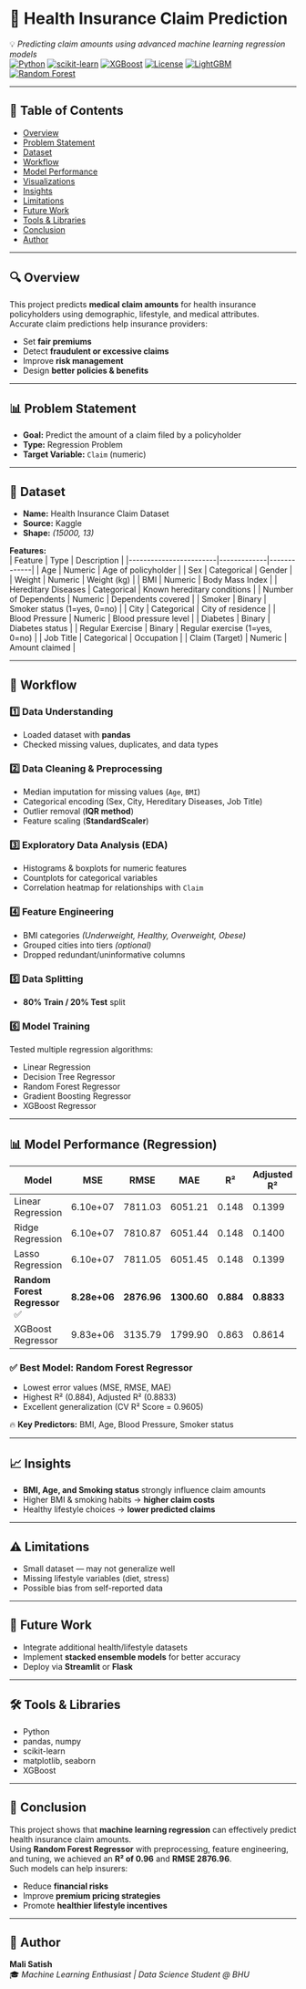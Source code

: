 # 🏥 Health Insurance Claim Prediction  

💡 *Predicting claim amounts using advanced machine learning regression models*  
[![Python](https://img.shields.io/badge/Python-3.8%2B-blue)]()
[![scikit-learn](https://img.shields.io/badge/scikit--learn-ML-orange)]()
[![XGBoost](https://img.shields.io/badge/XGBoost-Regressor-red)]()
[![License](https://img.shields.io/badge/License-MIT-green.svg)]()
[![LightGBM](https://img.shields.io/badge/AdaBOOST-Regressor-lightgreen)]()
[![Random Forest](https://img.shields.io/badge/RandomForest-Regression-yellowgreen)]()


---

## 🧭 Table of Contents
- [Overview](#-overview)
- [Problem Statement](#-problem-statement)
- [Dataset](#-dataset)
- [Workflow](#-workflow)
- [Model Performance](#-model-performance)
- [Visualizations](#-visualizations)
- [Insights](#-insights)
- [Limitations](#-limitations)
- [Future Work](#-future-work)
- [Tools & Libraries](#-tools--libraries)
- [Conclusion](#-conclusion)
- [Author](#-author)

---

## 🔍 Overview  
This project predicts **medical claim amounts** for health insurance policyholders using demographic, lifestyle, and medical attributes.  
Accurate claim predictions help insurance providers:  
- Set **fair premiums**  
- Detect **fraudulent or excessive claims**  
- Improve **risk management**  
- Design **better policies & benefits**  

---

## 📊 Problem Statement  
- **Goal:** Predict the amount of a claim filed by a policyholder  
- **Type:** Regression Problem  
- **Target Variable:** `Claim` (numeric)  

---

## 📁 Dataset  
- **Name:** Health Insurance Claim Dataset  
- **Source:** Kaggle  
- **Shape:** *(15000, 13)*  

**Features:**  
| Feature                | Type        | Description |
|------------------------|-------------|-------------|
| Age                    | Numeric     | Age of policyholder |
| Sex                    | Categorical | Gender |
| Weight                 | Numeric     | Weight (kg) |
| BMI                    | Numeric     | Body Mass Index |
| Hereditary Diseases    | Categorical | Known hereditary conditions |
| Number of Dependents   | Numeric     | Dependents covered |
| Smoker                 | Binary      | Smoker status (1=yes, 0=no) |
| City                   | Categorical | City of residence |
| Blood Pressure         | Numeric     | Blood pressure level |
| Diabetes               | Binary      | Diabetes status |
| Regular Exercise       | Binary      | Regular exercise (1=yes, 0=no) |
| Job Title              | Categorical | Occupation |
| Claim (Target)         | Numeric     | Amount claimed |

---

## 🧪 Workflow  

### 1️⃣ Data Understanding  
- Loaded dataset with **pandas**  
- Checked missing values, duplicates, and data types  

### 2️⃣ Data Cleaning & Preprocessing  
- Median imputation for missing values (`Age`, `BMI`)  
- Categorical encoding (Sex, City, Hereditary Diseases, Job Title)  
- Outlier removal (**IQR method**)  
- Feature scaling (**StandardScaler**)  

### 3️⃣ Exploratory Data Analysis (EDA)  
- Histograms & boxplots for numeric features  
- Countplots for categorical variables  
- Correlation heatmap for relationships with `Claim`  

### 4️⃣ Feature Engineering  
- BMI categories *(Underweight, Healthy, Overweight, Obese)*  
- Grouped cities into tiers *(optional)*  
- Dropped redundant/uninformative columns  

### 5️⃣ Data Splitting  
- **80% Train / 20% Test** split  

### 6️⃣ Model Training  
Tested multiple regression algorithms:  
- Linear Regression  
- Decision Tree Regressor  
- Random Forest Regressor  
- Gradient Boosting Regressor  
- XGBoost Regressor  

---

## 📊 Model Performance (Regression)

| Model                |   MSE        |   RMSE   |   MAE   |   R²   | Adjusted R² | CV R² Score |
|-----------------------|--------------|----------|---------|--------|-------------|-------------|
| Linear Regression     | 6.10e+07     | 7811.03  | 6051.21 | 0.148  | 0.1399      | 0.7619      |
| Ridge Regression      | 6.10e+07     | 7810.87  | 6051.44 | 0.148  | 0.1400      | 0.7620      |
| Lasso Regression      | 6.10e+07     | 7811.05  | 6051.45 | 0.148  | 0.1399      | 0.7620      |
| **Random Forest Regressor** ✅   | **8.28e+06** | **2876.96** | **1300.60** | **0.884** | **0.8833**  | **0.9605** |
| XGBoost Regressor     | 9.83e+06     | 3135.79  | 1799.90 | 0.863  | 0.8614      | 0.9594      |

### ✅ Best Model: Random Forest Regressor
- Lowest error values (MSE, RMSE, MAE)  
- Highest R² (0.884), Adjusted R² (0.8833)  
- Excellent generalization (CV R² Score = 0.9605)  

🔥 **Key Predictors:** BMI, Age, Blood Pressure, Smoker status  

---

## 📈 Insights  
- **BMI, Age, and Smoking status** strongly influence claim amounts  
- Higher BMI & smoking habits → **higher claim costs**  
- Healthy lifestyle choices → **lower predicted claims**  

---

## ⚠️ Limitations  
- Small dataset — may not generalize well  
- Missing lifestyle variables (diet, stress)  
- Possible bias from self-reported data  

---

## 🚀 Future Work  
- Integrate additional health/lifestyle datasets  
- Implement **stacked ensemble models** for better accuracy  
- Deploy via **Streamlit** or **Flask**  

---

## 🛠 Tools & Libraries  
- Python  
- pandas, numpy  
- scikit-learn  
- matplotlib, seaborn  
- XGBoost  

---

## 📜 Conclusion  
This project shows that **machine learning regression** can effectively predict health insurance claim amounts.  
Using **Random Forest Regressor** with preprocessing, feature engineering, and tuning, we achieved an **R² of 0.96** and **RMSE 2876.96**.  
Such models can help insurers:  
- Reduce **financial risks**  
- Improve **premium pricing strategies**  
- Promote **healthier lifestyle incentives**  

---

## 👤 Author  
**Mali Satish**  
🎓 *Machine Learning Enthusiast | Data Science Student @ BHU*  

